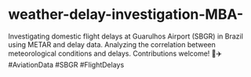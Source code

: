 # weather-delay-investigation-MBA-
 Investigating domestic flight delays at Guarulhos Airport (SBGR) in Brazil using METAR and delay data. Analyzing the correlation between meteorological conditions and delays. Contributions welcome! 🛫✈️ #AviationData #SBGR #FlightDelays
